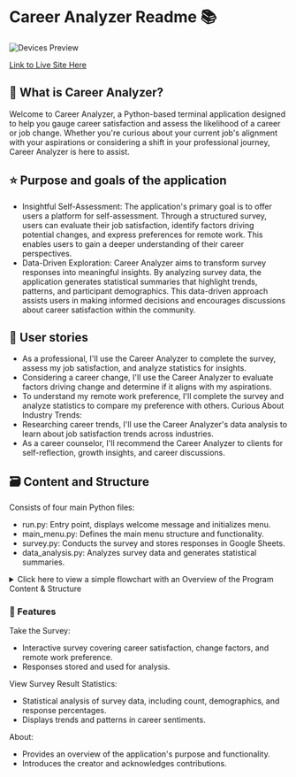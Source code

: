# Career Analyzer Readme 📚
![Devices Preview](#)

[Link to Live Site Here](#)

## 🤔 What is Career Analyzer?

 Welcome to Career Analyzer, a Python-based terminal application designed to help you gauge career satisfaction and assess the likelihood of a career or job change. Whether you're curious about your current job's alignment with your aspirations or considering a shift in your professional journey, Career Analyzer is here to assist.

## ⭐ Purpose and goals of the application

 - Insightful Self-Assessment: The application's primary goal is to offer users a platform for self-assessment. Through a structured survey, users can evaluate their job satisfaction, identify factors driving potential changes, and express preferences for remote work. This enables users to gain a deeper understanding of their career perspectives.
 - Data-Driven Exploration: Career Analyzer aims to transform survey responses into meaningful insights. By analyzing survey data, the application generates statistical summaries that highlight trends, patterns, and participant demographics. This data-driven approach assists users in making informed decisions and encourages discussions about career satisfaction within the community.

## 🧑 User stories

 - As a professional, I'll use the Career Analyzer to complete the survey, assess my job satisfaction, and analyze statistics for insights.
 - Considering a career change, I'll use the Career Analyzer to evaluate factors driving change and determine if it aligns with my aspirations.
 - To understand my remote work preference, I'll complete the survey and analyze statistics to compare my preference with others.
Curious About Industry Trends:
 - Researching career trends, I'll use the Career Analyzer's data analysis to learn about job satisfaction trends across industries.
 - As a career counselor, I'll recommend the Career Analyzer to clients for self-reflection, growth insights, and career discussions.

## 🗃 Content and Structure

Consists of four main Python files:
 - run.py: Entry point, displays welcome message and initializes menu.
 - main_menu.py: Defines the main menu structure and functionality.
 - survey.py: Conducts the survey and stores responses in Google Sheets.
 - data_analysis.py: Analyzes survey data and generates statistical summaries.

  <details>
   <summary>Click here to view a simple flowchart with an Overview of the Program Content & Structure</summary>
   
   ![Simple Program Flowchart](#)
  
  </details>
 
 ### 👾 Features

 Take the Survey:
  - Interactive survey covering career satisfaction, change factors, and remote work preference.
  - Responses stored and used for analysis.
  
 View Survey Result Statistics:
  - Statistical analysis of survey data, including count, demographics, and response percentages.
  - Displays trends and patterns in career sentiments.

 About:
  - Provides an overview of the application's purpose and functionality.
  - Introduces the creator and acknowledges contributions.

